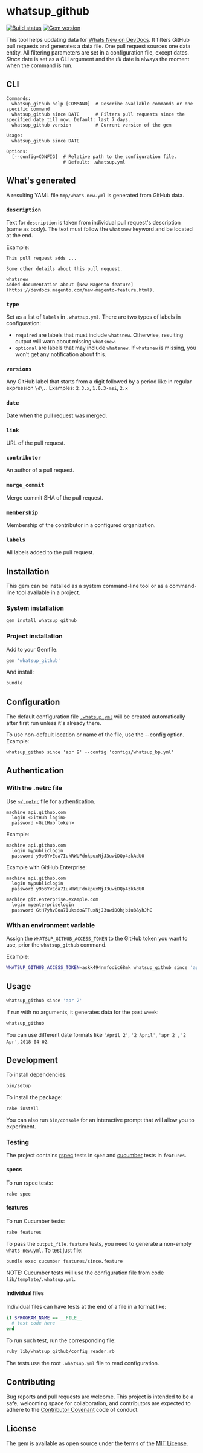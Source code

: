 # whatsup_github

[![Build status](https://travis-ci.com/dshevtsov/whatsup_github.svg?branch=master)](https://travis-ci.com/dshevtsov/whatsup_github)
[![Gem version](https://img.shields.io/gem/v/whatsup_github.svg?style=flat)](https://rubygems.org/gems/whatsup_github)

This tool helps updating data for [Whats New on DevDocs](http://devdocs.magento.com/whats-new.html).
It filters GitHub pull requests and generates a data file.
One pull request sources one data entity.
All filtering parameters are set in a configuration file, except dates.
_Since_ date is set as a CLI argument and the _till_ date is always the moment when the command is run.

## CLI

```console
Commands:
  whatsup_github help [COMMAND]  # Describe available commands or one specific command
  whatsup_github since DATE      # Filters pull requests since the specified date till now. Default: last 7 days.
  whatsup_github version         # Current version of the gem

Usage:
  whatsup_github since DATE

Options:
  [--config=CONFIG]  # Relative path to the configuration file.
                     # Default: .whatsup.yml
```

## What's generated

A resulting YAML file `tmp/whats-new.yml` is generated from GitHub data.

### `description`

Text for `description` is taken from individual pull request's description (same as body).
The text must follow the `whatsnew` keyword and be located at the end.

Example:

```console
This pull request adds ...

Some other details about this pull request.

whatsnew
Added documentation about [New Magento feature](https://devdocs.magento.com/new-magento-feature.html).
```

### `type`

Set as a list of `labels` in `.whatsup.yml`. There are two types of labels in configuration:

- `required` are labels that must include `whatsnew`. Otherwise, resulting output will warn about missing `whatsnew`.
- `optional` are labels that may include `whatsnew`. If `whatsnew` is missing, you won't get any notification about this.

### `versions`

Any GitHub label that starts from a digit followed by a period like in regular expression `\d\.`.
Examples: `2.3.x`, `1.0.3-msi`, `2.x`

### `date`

Date when the pull request was merged.

### `link`

URL of the pull request.

### `contributor`

An author of a pull request.

### `merge_commit`

Merge commit SHA of the pull request.

### `membership`

Membership of the contributor in a configured organization.

### `labels`

All labels added to the pull request.

## Installation

This gem can be installed as a system command-line tool or as a command-line tool available in a project.

### System installation

```bash
gem install whatsup_github
```

### Project installation

Add to your Gemfile:

```ruby
gem 'whatsup_github'
```

And install:

```bash
bundle
```

## Configuration

The default configuration file [`.whatsup.yml`](lib/template/.whatsup.yml) will be created automatically after first run unless it's already there.

To use non-default location or name of the file, use the --config option. Example:

```shell
whatsup_github since 'apr 9' --config 'configs/whatsup_bp.yml'
```

## Authentication

### With the .netrc file

Use [`~/.netrc`](https://github.com/octokit/octokit.rb#using-a-netrc-file) file for authentication.

```config
machine api.github.com
  login <GitHub login>
  password <GitHub token>
```

Example:

```config
machine api.github.com
  login mypubliclogin
  password y9o6YvEoa7IukRWUFdnkpuxNjJ3uwiDQp4zkAdU0
```

Example with GitHub Enterprise:

```config
machine api.github.com
  login mypubliclogin
  password y9o6YvEoa7IukRWUFdnkpuxNjJ3uwiDQp4zkAdU0

machine git.enterprise.example.com
  login myenterpriselogin
  password GtH7yhvEoa7Iuksdo&TFuxNjJ3uwiDQhjbiu8&yhJhG
```

### With an environment variable

Assign the `WHATSUP_GITHUB_ACCESS_TOKEN` to the GitHub token you want to use, prior the `whatsup_github` command.

Example:

```bash
WHATSUP_GITHUB_ACCESS_TOKEN=askk494nmfodic68mk whatsup_github since 'apr 2'
```

## Usage

```bash
whatsup_github since 'apr 2'
```

If run with no arguments, it generates data for the past week:

```bash
whatsup_github
```

You can use different date formats like `'April 2'`, `'2 April'`, `'apr 2'`, `'2 Apr'`, `2018-04-02`.

## Development

To install dependencies:

```bash
bin/setup
```

To install the package:

```bash
rake install
```

You can also run `bin/console` for an interactive prompt that will allow you to experiment.

### Testing

The project contains [rspec](https://rspec.info/) tests in `spec` and [cucumber](https://app.cucumber.pro/p/af1681aa-415f-44f0-8260-5454a69c472a/aruba/documents/branch/master/features/03_testing_frameworks/cucumber/steps/filesystem/check_existence_of_file.feature) tests in `features`.

#### specs

To run rspec tests:

```bash
rake spec
```

#### features

To run Cucumber tests:

```bash
rake features
```

To pass the `output_file.feature` tests, you need to generate a non-empty `whats-new.yml`.
To test just file:

```bash
bundle exec cucumber features/since.feature
```

NOTE: Cucumber tests will use the configuration file from code `lib/template/.whatsup.yml`.

#### Individual files

Individual files can have tests at the end of a file in a format like:

```ruby
if $PROGRAM_NAME == __FILE__
  # test code here
end
```

To run such test, run the corresponding file:

```bash
ruby lib/whatsup_github/config_reader.rb 
```

The tests use the root `.whatsup.yml` file to read configuration.

## Contributing

Bug reports and pull requests are welcome. This project is intended to be a safe, welcoming space for collaboration, and contributors are expected to adhere to the [Contributor Covenant](http://contributor-covenant.org) code of conduct.

## License

The gem is available as open source under the terms of the [MIT License](https://opensource.org/licenses/MIT).
